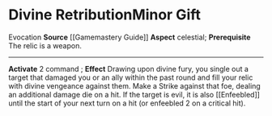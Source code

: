 ﻿---
element: null
id: '13'
item_category: Relics
name: Divine Retribution
prerequisite: The relic is a weapon.
rarity: Common
school: Evocation
source: '[[DATABASE/source/Gamemastery Guide|Gamemastery Guide]]'
trait:
- '[[DATABASE/trait/Evocation|Evocation]]'
type: Relic Minor Gift

---
# Divine Retribution<span class="item-type">Minor Gift</span>

<span class="item-trait">Evocation</span>
**Source** [[Gamemastery Guide]]
**Aspect** celestial; **Prerequisite** The relic is a weapon.

---
**Activate** <span class="action-icon">2</span> command ; **Effect** Drawing upon divine fury, you single out a target that damaged you or an ally within the past round and fill your relic with divine vengeance against them. Make a Strike against that foe, dealing an additional damage die on a hit. If the target is evil, it is also [[Enfeebled]] until the start of your next turn on a hit (or enfeebled 2 on a critical hit).